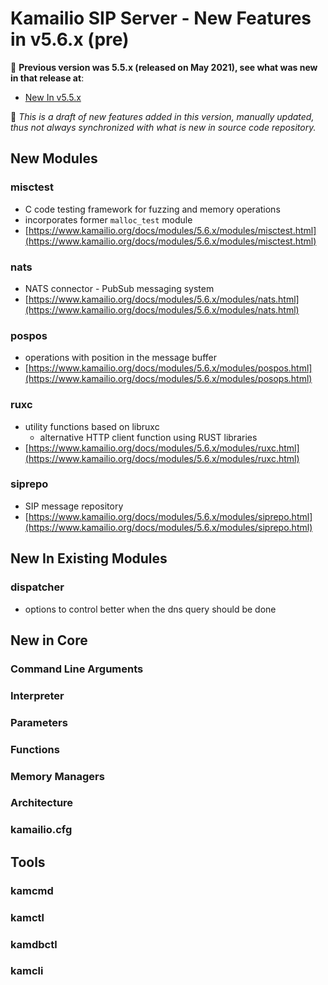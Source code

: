 # Kamailio SIP Server - New Features in v5.6.x (pre)

📘 **Previous version was 5.5.x (released on May 2021), see
what was new in that release at**:

  -  [New In v5.5.x](http://www.kamailio.org/wiki/features/new-in-5.5.x)

📘 *This is a draft of new features added in this version,
manually updated, thus not always synchronized with what is new in
source code repository.*

## New Modules

### misctest

  - C code testing framework for fuzzing and memory operations
  - incorporates former `malloc_test` module
  - [https://www.kamailio.org/docs/modules/5.6.x/modules/misctest.html](https://www.kamailio.org/docs/modules/5.6.x/modules/misctest.html)

### nats

  - NATS connector - PubSub messaging system
  - [https://www.kamailio.org/docs/modules/5.6.x/modules/nats.html](https://www.kamailio.org/docs/modules/5.6.x/modules/nats.html)

### pospos

  - operations with position in the message buffer
  - [https://www.kamailio.org/docs/modules/5.6.x/modules/pospos.html](https://www.kamailio.org/docs/modules/5.6.x/modules/posops.html)

### ruxc

  - utility functions based on libruxc
    - alternative HTTP client function using RUST libraries
  - [https://www.kamailio.org/docs/modules/5.6.x/modules/ruxc.html](https://www.kamailio.org/docs/modules/5.6.x/modules/ruxc.html)

### siprepo

  - SIP message repository
  - [https://www.kamailio.org/docs/modules/5.6.x/modules/siprepo.html](https://www.kamailio.org/docs/modules/5.6.x/modules/siprepo.html)

## New In Existing Modules

### dispatcher

  - options to control better when the dns query should be done

## New in Core

### Command Line Arguments

### Interpreter

### Parameters

### Functions

### Memory Managers

### Architecture

### kamailio.cfg

## Tools

### kamcmd

### kamctl

### kamdbctl

### kamcli
